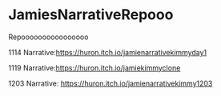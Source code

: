 # JamiesNarrativeRepooo
Repoooooooooooooooo

1114 Narrative:https://huron.itch.io/jamienarrativekimmyday1



1119 Narrative:https://huron.itch.io/jamiekimmyclone



1203 Narrative: https://huron.itch.io/jamienarrativekimmy1203
